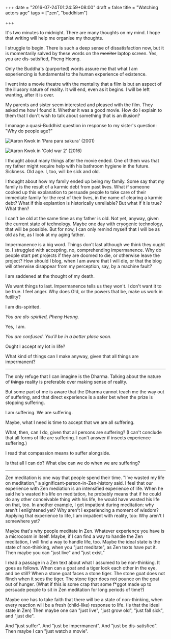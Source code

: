 +++
date = "2016-07-24T01:24:59+08:00"
draft = false
title = "Watching actors age"
tags = ["zen", "buddhism"]

+++

It's two minutes to midnight. There are many thoughts on my mind. I hope that writing will help me organise my thoughts.

I struggle to begin. There is such a deep sense of dissatisfaction now, but it is momentarily salved by these words on the ~~monitor~~ laptop screen. Yes, you are dis-satisfied, Pheng Heong.

Only the Buddha's (purported) words assure me that what I am experiencing is fundamental to the human experience of existence.

I went into a movie theatre with the mentality that a film is but an aspect of the illusory nature of reality. It will end, even as it begins. I will be left wanting, after it is over.

My parents and sister seem interested and pleased with the film. They asked me how I found it. Whether it was a good movie. How do I explain to them that I don't wish to talk about something that is an illusion?

I manage a quasi-Buddhist question in response to my sister's question: "Why do people age?"

![Aaron Kwok in 'Para para sakura' (2001)](http://aznscreenshots.narod.ru/para.para.sakura/para.para.sakura05.jpg)

![Aaron Kwok in 'Cold war 2' (2016)](http://cdn.worldscreen.com.tw/uploadfile/201605/movie_015515_178249.jpg)

I thought about many things after the movie ended. One of them was that my father might require help with his bathroom hygiene in the future. Sickness. Old age. I, too, will be sick and old.

I thought about how my family ended up being my family. Some say that my family is the result of a karmic debt from past lives. What if someone cooked up this explanation to persuade people to take care of their immediate family for the rest of their lives, in the name of clearing a karmic debt? What if this explantion is historically unreliable? But what if it is true? What then?

I can't be old at the same time as my father is old. Not yet, anyway, given the current state of technology. Maybe one day with cryogenic technology, that will be possible. But for now, I can only remind myself that I will be as old as he, as I look at my aging father.

Impermanence is a big word. Things don't last although we think they ought to. I struggled with accepting, no, comprehending impermanence. Why do people start pet projects if they are doomed to die, or otherwise leave the project? How should I blog, when I am aware that I will die, or that the blog will otherwise disappear from my perception, say, by a machine fault?

I am saddened at the thought of my death.

We want things to last. Impermanence tells us they won't. I don't want it to be true. I feel anger. Why does G!d, or the powers that be, make us work in futility?

I am dis-spirited.

*You are dis-spirited, Pheng Heong.*

Yes, I am.

*You are confused. You'll be in a better place soon.*

Ought I accept my lot in life?

What kind of things can I make anyway, given that all things are impermanent?

---

The only refuge that I can imagine is the Dharma. Talking about the nature of ~~things~~ reality is preferable over making sense of reality.

But some part of me is aware that the Dharma cannot teach me the way out of suffering, and that direct experience is a safer bet when the prize is stopping suffering.

I am suffering.  We are suffering.

Maybe, what I need is time to accept that we are all suffering.

What, then, can I do, given that all persons are suffering? (I can't conclude that all forms of life are suffering. I can't answer if insects experience suffering.)

I read that compassion means to suffer alongside.

Is that all I can do? What else can we do when we are suffering?

---

Zen meditation is one way that people spend their time. "I've wasted my life on meditation," a significant-person-in-Zen-history said. I feel that our experience with Zen mediation is an intensified experience of life. When he said he's wasted his life on meditation, he probably means that if he could do any other conceivable thing with his life, he would have wasted his life on that, too. In another example, I get impatient during meditation: why aren't I enlightened yet? Why aren't I experiencing a moment of wisdom? Applying that experience to life, I am impatient with reality, too: Why aren't I somewhere yet?

Maybe that's why people meditate in Zen. Whatever experience you have is a microcosm in itself. Maybe, if I can find a way to handle the Zen meditation, I will find a way to handle life, too. Maybe the ideal state is the state of non-thinking, when you "just meditate", as Zen texts have put it. Then maybe you can "just live" and "just exist."

I read a passage in a Zen text about what I assumed to be non-thinking. It goes as follows. When can a goat and a tiger look each other in the eye, and be still? When a stone goat faces a stone tiger. The stone goat does not flinch when it sees the tiger. The stone tiger does not pounce on the goat out of hunger. (What if this is some crap that some f\*ggot made up to persuade people to sit in Zen meditation for long periods of time?)

Maybe one has to take faith that there will be a state of non-thinking, when every reaction will be a fresh (child-like) response to life. (Is that the ideal state in Zen) Then maybe one can "just live", "just grow old", "just fall sick", and "just die".

And "just suffer". And "just be impermanent". And "just be dis-satisfied". Then maybe I can "just watch a movie".
